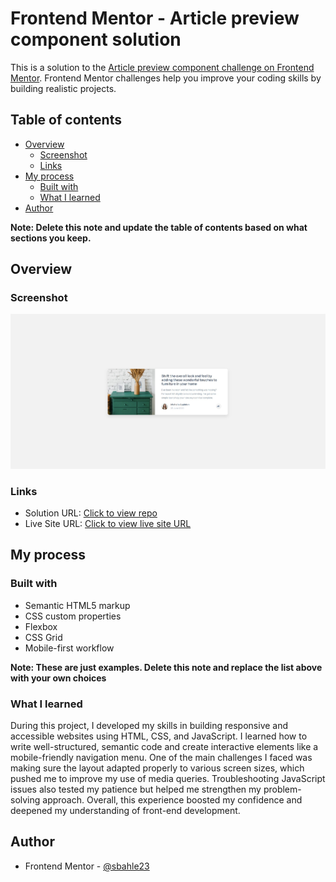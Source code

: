 # Frontend Mentor - Article preview component solution

This is a solution to the [Article preview component challenge on Frontend Mentor](https://www.frontendmentor.io/challenges/article-preview-component-dYBN_pYFT). Frontend Mentor challenges help you improve your coding skills by building realistic projects. 

## Table of contents

- [Overview](#overview)
  - [Screenshot](#screenshot)
  - [Links](#links)
- [My process](#my-process)
  - [Built with](#built-with)
  - [What I learned](#what-i-learned)
- [Author](#author)


**Note: Delete this note and update the table of contents based on what sections you keep.**

## Overview

### Screenshot

![](./screenshot.jpg)


### Links

- Solution URL: [Click to view repo](https://github.com/sbahle23/ARTICLE-PREVIEW-COMPONENT-MASTER.git)
- Live Site URL: [Click to view live site URL](https://sbahle23.github.io/ARTICLE-PREVIEW-COMPONENT-MASTER/)

## My process

### Built with

- Semantic HTML5 markup
- CSS custom properties
- Flexbox
- CSS Grid
- Mobile-first workflow


**Note: These are just examples. Delete this note and replace the list above with your own choices**

### What I learned

During this project, I developed my skills in building responsive and accessible websites using HTML, CSS, and JavaScript. I learned how to write well-structured, semantic code and create interactive elements like a mobile-friendly navigation menu. One of the main challenges I faced was making sure the layout adapted properly to various screen sizes, which pushed me to improve my use of media queries. Troubleshooting JavaScript issues also tested my patience but helped me strengthen my problem-solving approach. Overall, this experience boosted my confidence and deepened my understanding of front-end development.


## Author

- Frontend Mentor - [@sbahle23](https://www.frontendmentor.io/profile/sbahle23)
   



